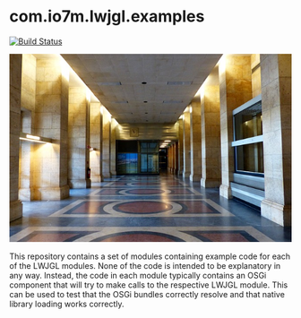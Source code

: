 com.io7m.lwjgl.examples
============

[![Build Status](https://img.shields.io/travis/io7m/com.io7m.lwjgl.examples.svg?style=flat-square)](https://travis-ci.org/io7m/com.io7m.lwjgl.examples)

![com.io7m.lwjgl.examples](./src/site/resources/examples.jpg?raw=true)

This repository contains a set of modules containing example code
for each of the LWJGL modules. None of the code is intended to be
explanatory in any way. Instead, the code in each module typically
contains an OSGi component that will try to make calls to the
respective LWJGL module. This can be used to test that the OSGi bundles
correctly resolve and that native library loading works correctly.

